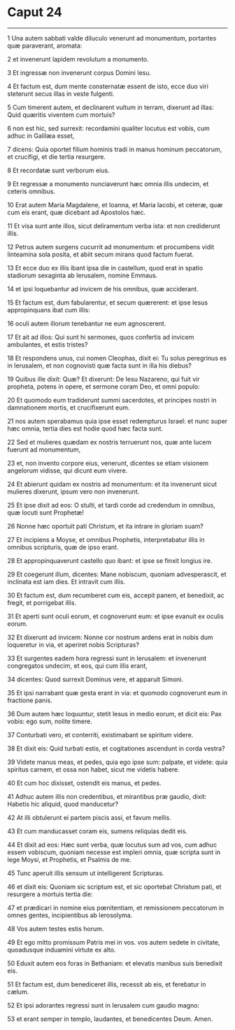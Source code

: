 # Caput 24

***

1 Una autem sabbati valde diluculo venerunt ad monumentum, portantes quæ paraverant, aromata:

2 et invenerunt lapidem revolutum a monumento.

3 Et ingressæ non invenerunt corpus Domini Iesu.

4 Et factum est, dum mente consternatæ essent de isto, ecce duo viri steterunt secus illas in veste fulgenti.

5 Cum timerent autem, et declinarent vultum in terram, dixerunt ad illas: Quid quæritis viventem cum mortuis?

6 non est hic, sed surrexit: recordamini qualiter locutus est vobis, cum adhuc in Galilæa esset,

7 dicens: Quia oportet filium hominis tradi in manus hominum peccatorum, et crucifigi, et die tertia resurgere.

8 Et recordatæ sunt verborum eius.

9 Et regressæ a monumento nunciaverunt hæc omnia illis undecim, et ceteris omnibus.

10 Erat autem Maria Magdalene, et Ioanna, et Maria Iacobi, et ceteræ, quæ cum eis erant, quæ dicebant ad Apostolos hæc.

11 Et visa sunt ante illos, sicut deliramentum verba ista: et non crediderunt illis.

12 Petrus autem surgens cucurrit ad monumentum: et procumbens vidit linteamina sola posita, et abiit secum mirans quod factum fuerat.

13 Et ecce duo ex illis ibant ipsa die in castellum, quod erat in spatio stadiorum sexaginta ab Ierusalem, nomine Emmaus.

14 et ipsi loquebantur ad invicem de his omnibus, quæ acciderant.

15 Et factum est, dum fabularentur, et secum quærerent: et ipse Iesus appropinquans ibat cum illis:

16 oculi autem illorum tenebantur ne eum agnoscerent.

17 Et ait ad illos: Qui sunt hi sermones, quos confertis ad invicem ambulantes, et estis tristes?

18 Et respondens unus, cui nomen Cleophas, dixit ei: Tu solus peregrinus es in Ierusalem, et non cognovisti quæ facta sunt in illa his diebus?

19 Quibus ille dixit: Quæ? Et dixerunt: De Iesu Nazareno, qui fuit vir propheta, potens in opere, et sermone coram Deo, et omni populo:

20 Et quomodo eum tradiderunt summi sacerdotes, et principes nostri in damnationem mortis, et crucifixerunt eum.

21 nos autem sperabamus quia ipse esset redempturus Israel: et nunc super hæc omnia, tertia dies est hodie quod hæc facta sunt.

22 Sed et mulieres quædam ex nostris terruerunt nos, quæ ante lucem fuerunt ad monumentum,

23 et, non invento corpore eius, venerunt, dicentes se etiam visionem angelorum vidisse, qui dicunt eum vivere.

24 Et abierunt quidam ex nostris ad monumentum: et ita invenerunt sicut mulieres dixerunt, ipsum vero non invenerunt.

25 Et ipse dixit ad eos: O stulti, et tardi corde ad credendum in omnibus, quæ locuti sunt Prophetæ!

26 Nonne hæc oportuit pati Christum, et ita intrare in gloriam suam?

27 Et incipiens a Moyse, et omnibus Prophetis, interpretabatur illis in omnibus scripturis, quæ de ipso erant.

28 Et appropinquaverunt castello quo ibant: et ipse se finxit longius ire.

29 Et coegerunt illum, dicentes: Mane nobiscum, quoniam advesperascit, et inclinata est iam dies. Et intravit cum illis.

30 Et factum est, dum recumberet cum eis, accepit panem, et benedixit, ac fregit, et porrigebat illis.

31 Et aperti sunt oculi eorum, et cognoverunt eum: et ipse evanuit ex oculis eorum.

32 Et dixerunt ad invicem: Nonne cor nostrum ardens erat in nobis dum loqueretur in via, et aperiret nobis Scripturas?

33 Et surgentes eadem hora regressi sunt in Ierusalem: et invenerunt congregatos undecim, et eos, qui cum illis erant,

34 dicentes: Quod surrexit Dominus vere, et apparuit Simoni.

35 Et ipsi narrabant quæ gesta erant in via: et quomodo cognoverunt eum in fractione panis.

36 Dum autem hæc loquuntur, stetit Iesus in medio eorum, et dicit eis: Pax vobis: ego sum, nolite timere.

37 Conturbati vero, et conterriti, existimabant se spiritum videre.

38 Et dixit eis: Quid turbati estis, et cogitationes ascendunt in corda vestra?

39 Videte manus meas, et pedes, quia ego ipse sum: palpate, et videte: quia spiritus carnem, et ossa non habet, sicut me videtis habere.

40 Et cum hoc dixisset, ostendit eis manus, et pedes.

41 Adhuc autem illis non credentibus, et mirantibus præ gaudio, dixit: Habetis hic aliquid, quod manducetur?

42 At illi obtulerunt ei partem piscis assi, et favum mellis.

43 Et cum manducasset coram eis, sumens reliquias dedit eis.

44 Et dixit ad eos: Hæc sunt verba, quæ locutus sum ad vos, cum adhuc essem vobiscum, quoniam necesse est impleri omnia, quæ scripta sunt in lege Moysi, et Prophetis, et Psalmis de me.

45 Tunc aperuit illis sensum ut intelligerent Scripturas.

46 et dixit eis: Quoniam sic scriptum est, et sic oportebat Christum pati, et resurgere a mortuis tertia die:

47 et prædicari in nomine eius pœnitentiam, et remissionem peccatorum in omnes gentes, incipientibus ab Ierosolyma.

48 Vos autem testes estis horum.

49 Et ego mitto promissum Patris mei in vos. vos autem sedete in civitate, quoadusque induamini virtute ex alto.

50 Eduxit autem eos foras in Bethaniam: et elevatis manibus suis benedixit eis.

51 Et factum est, dum benediceret illis, recessit ab eis, et ferebatur in cælum.

52 Et ipsi adorantes regressi sunt in Ierusalem cum gaudio magno:

53 et erant semper in templo, laudantes, et benedicentes Deum. Amen.

